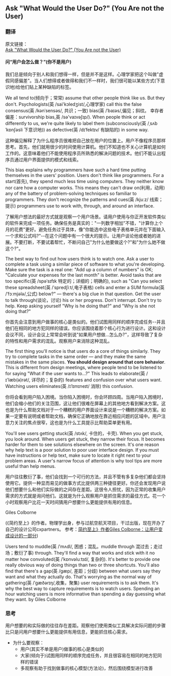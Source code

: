## Ask "What Would the User Do?" (You Are not the User)

### 翻译

原文链接：  
[Ask "What Would the User Do?" (You Are not the User)](https://97-things-every-x-should-know.gitbooks.io/97-things-every-programmer-should-know/content/en/thing_03/)

#### 问“用户会怎么做？”(你不是用户)

我们总是倾向于别人和我们想得一样，但是并不是这样。心理学家把这个叫做"虚假同感偏差"。当人们想得或者做得和我们不一样时，我们很可能以某些方式(下意识地)给他们贴上某种缺陷的标签。

We all tend to(倾向于；常常) assume that other people think like us. But they don't. Psychologists(英 /sai'kɔledʒist/,心理学家) call this the false consensus(英 /kənˈsensəs/, 共识；一致) bias(英 /ˈbaɪəs/,偏见；斜纹。 幸存者偏差：survivorship bias,英 /sə'vaɪvəʃɪp/). When people think or act differently to us, we're quite likely to label them (subconsciously(英 /ˌsʌbˈkɒnʃəsli 下意识地)) as defective(英 /dɪˈfektɪv/ 有缺陷的) in some way.

这种偏见解释了为什么程序员很难把自己放在用户的位置上。用户不像程序员那样思考。首先，他们就用很少的时间使用计算机。他们不知道也不关心计算机是如何工作的。这意味着他们不能使用程序员所熟悉的解决问题的技术。他们不能认出程序员通过用户界面提供的模式和线索。

This bias explains why programmers have such a hard time putting themselves in the users' position. Users don't think like programmers. For a start(首先), they spend much less time using computers. They neither know nor care how a computer works. This means they can't draw on(利用，动用) any of the battery of problem-solving techniques so familiar to programmers. They don't recognize the patterns and cues(英 /kjuːz/  线索；提示) programmers use to work with, through, and around an interface.

了解用户想法的最好方式就是观察一个用户场景。请用户使用与你正开发软件类似的软件来完成一项任务。确保任务是真实的："一列数字相加"不错，"计算你上个月的花费"更好。避免任务过于具体，像"你能选中这些电子表格单元并在下面输入一个求和公式吗?"--在这个问题中有一个很大的提示。让用户谈论他或者她的进展。不要打断，不要试着帮忙，不断问自己"为什么他要做这个?"和"为什么她不做这个?"。

The best way to find out how users think is to watch one. Ask a user to complete a task using a similar piece of software to what you're developing. Make sure the task is a real one: "Add up a column of numbers" is OK; "Calculate your expenses for the last month" is better. Avoid tasks that are too specific(英 /spəˈsɪfɪk 特定的；详细的；明确的), such as "Can you select these spreadsheet(英 /ˈspredʃiːt/,电子表格) cells and enter a SUM formula(英 /ˈfɔːmjələ/,公式) below?" — there's a big clue in that question. Get the user to talk through(谈论，讨论) his or her progress. Don't interrupt. Don't try to help. Keep asking yourself "Why is he doing that?" and "Why is she not doing that?"

你首先会注意到用户做事的核心是类似的。他们试图用同样的顺序完成任务--并且他们在相同的地方犯同样的错误。你应该围绕着那个核心行为进行设计。这和设计会议不同，设计会议上常常会听到说"如果用户想做...怎么办?"，这样导致了复杂的特性和用户需求的混乱。观察用户来消除这种混乱。

The first thing you'll notice is that users do a core of things similarly. They try to complete tasks in the same order — and they make the same mistakes in the same places. **You should design around that core behavior**. This is different from design meetings, where people tend to be listened to for saying "What if the user wants to...?" This leads to elaborate(英 /ɪ'læb(ə)rət/, 详尽的；复杂的) features and confusion over what users want. Watching users eliminates(英 /ɪˈlɪmɪneɪt/ 消除) this confusion.

你将会看到用户陷入困境。当你陷入困境时，你会环顾四周。当用户陷入困境时，他们会缩小他们的关注范围，这让他们很难在屏幕上的其他地方看到解决方案。这也是为什么帮助文档对于一个糟糕的用户界面设计来说是一个糟糕的解决方案。如果一定要有说明或者帮助文档，确保它正确地放在靠近相应问题的区域中。用户注意力关注的焦点很窄，这也是为什么工具提示比帮助菜单更有用。

You'll see users getting stuck(英 /stʌk/, 卡住的，卡壳). When you get stuck, you look around. When users get stuck, they narrow their focus. It becomes harder for them to see solutions elsewhere on the screen. It's one reason why help text is a poor solution to poor user interface design. If you must have instructions or help text, make sure to locate it right next to your problem areas. A user's narrow focus of attention is why tool tips are more useful than help menus.

用户往往敷衍了事，他们会找到一个可行的方法，并且不管有多复杂他们都会坚持使用它。提供一种显而易见的做事方式比提供两三种捷径更好。你还会发现用户说他们想要什么和他们实际做的之间存在差距。这很令人担忧，因为正常的收集用户需求的方式就是询问他们。这就是为什么观察用户是抓住需求的最佳方式。花一个小时观察用户比花一天时间猜用户想要什么更能提供有用的信息。

Giles Colborne

(《简约至上》的作者。物理学出身，参与过航空航天项目，干过出版，现在开办了自己的设计公司cxpartners。
参考：[简约至上》作者Giles Colborne：让用户变成设计的一部分](http://www.woshipm.com/pd/130807.html))

Users tend to muddle(英 /ˈmʌdl/, 困惑；混乱。muddle through 混过去；走过场；敷衍了事) through. They'll find a way that works and stick with it no matter how convoluted(英 /ˈkɒnvəluːtɪd/, 复杂的). It's better to provide one really obvious way of doing things than two or three shortcuts. You'll also find that there's a gap(英 /ɡæp/, 差距；分歧) between what users say they want and what they actually do. That's worrying as the normal way of gathering(英 /ˈɡæðərɪŋ/,收集，聚集) user requirements is to ask them. It's why the best way to capture requirements is to watch users. Spending an hour watching users is more informative than spending a day guessing what they want.
by Giles Colborne

### 思考

用户想要的和实际做的往往存在差距。观察他们使用类似工具解决实际问题的步骤比只是问用户想要什么更能提供有用信息，更能抓住核心需求。

* 为什么要观察：
    - 用户(其实不单是用户)做事的核心是类似的
    - 大家(倾向于)试图用同样的顺序完成任务，并且很容易在相同的地方犯同样的错误
    - 多观察有助于找到做事的核心模型(方法论)，然后围绕模型进行改善